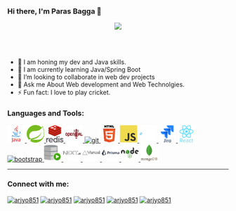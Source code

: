 ### Hi there, I'm Paras Bagga 👋 
<p align="center"><img src="https://user-images.githubusercontent.com/77008381/145186736-1d1a4508-60a3-4169-acb7-ede41a7c85d6.png"></p>



<br>
<br>


- 🔭 I am honing my dev and Java skills.
- 🌱 I am currently learning Java/Spring Boot 
- 👯 I’m looking to collaborate in web dev projects
- 💬 Ask me About Web development and Web Technolgies.
- ⚡ Fun fact: I love to play cricket.

### Languages and Tools:

<p align="left"> 
  <a href="https://www.java.com/en/" target="_blank"> <img src="https://github.com/devicons/devicon/blob/master/icons/java/java-original-wordmark.svg" alt="c" width="40" height="40"/> </a>  
    <a href="https://spring.io/projects/spring-boot/" target="_blank"> <img src="https://github.com/devicons/devicon/blob/master/icons/spring/spring-original.svg" width="40" height="40"/> </a> 
    <a href="https://redis.io/" target="_blank"> <img src="https://github.com/devicons/devicon/blob/master/icons/redis/redis-original-wordmark.svg" width="40" height="40"/> </a> 
    <a href="https://openai.com/" target="_blank"> <img src="https://github.com/devicons/devicon/blob/master/icons/openal/openal-plain.svg" width="40" height="40"/> </a> 
  <a href="https://git-scm.com/" target="_blank"> <img src="https://www.vectorlogo.zone/logos/git-scm/git-scm-icon.svg" alt="git" width="40" height="40"/> </a> 
  <a href="https://www.w3.org/html/" target="_blank"> <img src="https://raw.githubusercontent.com/devicons/devicon/master/icons/html5/html5-original-wordmark.svg" alt="html5" width="40" height="40"/> </a> 
  <a href="https://developer.mozilla.org/en-US/docs/Web/JavaScript" target="_blank"> <img src="https://raw.githubusercontent.com/devicons/devicon/master/icons/javascript/javascript-original.svg" alt="javascript" width="40" height="40"/> </a>
    <a href="https://tailwindcss.com/" target="_blank"> <img src="https://github.com/devicons/devicon/blob/master/icons/tailwindcss/tailwindcss-original-wordmark.svg" width="40" height="40"/> </a> 
  <a href="https://www.atlassian.com/software/jira?&aceid=&adposition=&adgroup=143485223644&campaign=18442427757&creative=679802847276&device=c&keyword=jira&matchtype=e&network=g&placement=&ds_kids=p73345677068&ds_e=GOOGLE&ds_eid=700000001558501&ds_e1=GOOGLE&gad_source=1&gclid=Cj0KCQiAv8SsBhC7ARIsALIkVT1ktZmRZAhoStSMDAwRAAX7Qzj3Ew_unKsJv8cC01xd6srchPig82UaAqe_EALw_wcB&gclsrc=aw.ds" target="_blank"> <img src="https://github.com/devicons/devicon/blob/master/icons/jira/jira-original-wordmark.svg" width="40" height="40"/> </a> 
  <a href="https://reactjs.org/" target="_blank"> <img src="https://raw.githubusercontent.com/devicons/devicon/master/icons/react/react-original-wordmark.svg" alt="react" width="40" height="40"/> </a> 
  <a href="https://getbootstrap.com" target="_blank"> <img src="https://img.icons8.com/color/bootstrap.png" alt="bootstrap" width="40" height="40"/> </a>
    <a href="https://www.mysql.com/" target="_blank"> <img src="https://github.com/devicons/devicon/blob/master/icons/sqldeveloper/sqldeveloper-original.svg" width="40" height="40"/> </a> 
  <a href="https://nextjs.org/" target="_blank"> <img src="https://github.com/devicons/devicon/blob/master/icons/nextjs/nextjs-line-wordmark.svg" width="40" height="40"/> </a> 
  <a href="https://vercel.com/" target="_blank"> <img src="https://github.com/devicons/devicon/blob/master/icons/vercel/vercel-line-wordmark.svg" width="40" height="40"/> </a> 
   <a href="https://www.prisma.io/" target="_blank"> <img src="https://github.com/devicons/devicon/blob/master/icons/prisma/prisma-original-wordmark.svg" alt="prisma" width="40" height="40"/> </a> 
  <a href="https://nodejs.org" target="_blank"> <img src="https://raw.githubusercontent.com/devicons/devicon/master/icons/nodejs/nodejs-original-wordmark.svg" alt="nodejs" width="40" height="40"/> </a> 
    <a href="https://www.mongodb.com/" target="_blank"> <img src="https://raw.githubusercontent.com/devicons/devicon/master/icons/mongodb/mongodb-original-wordmark.svg" alt="mongodb" width="40" height="40"/> </a> 

  

</p>




---


  

<h3 align="left">Connect with me:</h3>
<p align="left">

<a href="https://www.linkedin.com/in/paras-bagga/" target="blank"><img align="center" src="https://raw.githubusercontent.com/rahuldkjain/github-profile-readme-generator/master/src/images/icons/Social/linked-in-alt.svg" alt="arjyo851" height="30" width="40" /></a>
<a href="https://www.instagram.com/parasbagga_23/" target="blank"><img align="center" src="https://raw.githubusercontent.com/rahuldkjain/github-profile-readme-generator/master/src/images/icons/Social/instagram.svg" alt="arjyo851" height="30" width="40" /></a>
<a href="https://www.hackerrank.com/profile/parasbagga23" target="blank"><img align="center" src="https://raw.githubusercontent.com/rahuldkjain/github-profile-readme-generator/master/src/images/icons/Social/hackerrank.svg" alt="arjyo851" height="30" width="40" /></a>
<a href="https://leetcode.com/paras2322/" target="blank"><img align="center" src="https://raw.githubusercontent.com/rahuldkjain/github-profile-readme-generator/master/src/images/icons/Social/leet-code.svg" alt="arjyo851" height="30" width="40" /></a>
<a href="https://auth.geeksforgeeks.org/user/paras2322" target="blank"><img align="center" src="https://raw.githubusercontent.com/rahuldkjain/github-profile-readme-generator/master/src/images/icons/Social/geeks-for-geeks.svg" alt="arjyo851" height="30" width="40" /></a>
</p>


